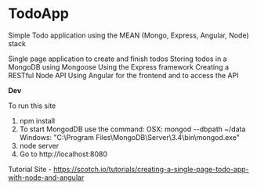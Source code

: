 # TodoApp
Simple Todo application using the MEAN (Mongo, Express, Angular, Node) stack

Single page application to create and finish todos
Storing todos in a MongoDB using Mongoose
Using the Express framework
Creating a RESTful Node API
Using Angular for the frontend and to access the API

**Dev**

To run this site
1. npm install
2. To start MongodDB use the command:
    OSX: mongod --dbpath ~/data
    Windows: "C:\Program Files\MongoDB\Server\3.4\bin\mongod.exe"
3. node server
4. Go to http://localhost:8080

Tutorial Site - https://scotch.io/tutorials/creating-a-single-page-todo-app-with-node-and-angular
